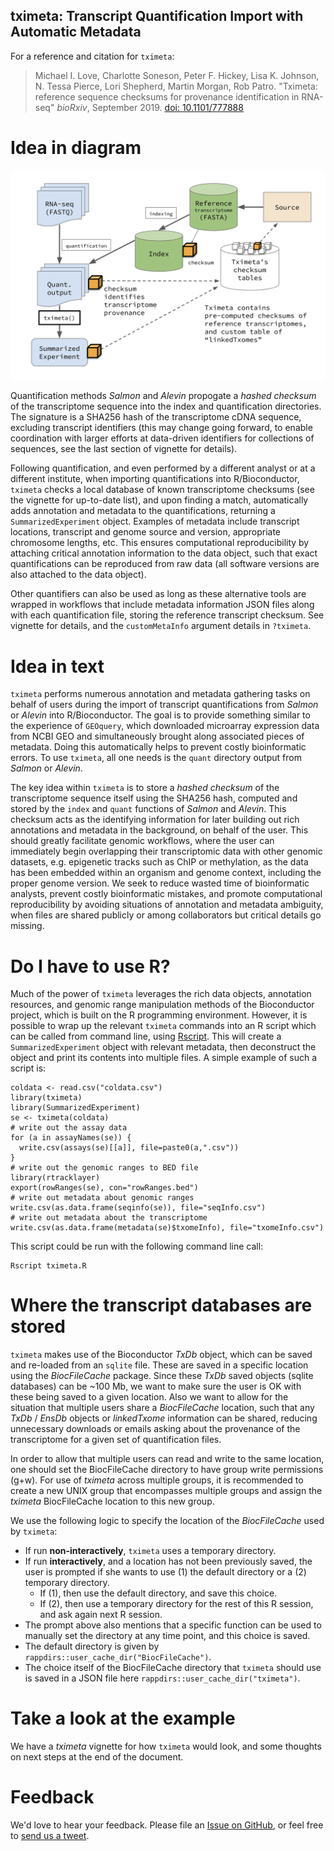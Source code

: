 ## tximeta: Transcript Quantification Import with Automatic Metadata

For a reference and citation for `tximeta`:

> Michael I. Love, Charlotte Soneson, Peter F. Hickey, Lisa K. Johnson,
> N. Tessa Pierce, Lori Shepherd, Martin Morgan, Rob Patro.
> "Tximeta: reference sequence checksums for provenance
> identification in RNA-seq" *bioRxiv*, September 2019.
> [doi: 10.1101/777888](https://doi.org/10.1101/777888)

# Idea in diagram

![](vignettes/diagram.png)

Quantification methods *Salmon* and *Alevin* propogate a 
*hashed checksum* of the transcriptome sequence into the index and
quantification directories. The signature is a SHA256 hash of
the transcriptome cDNA sequence, excluding transcript identifiers
(this may change going forward, to enable coordination with larger
efforts at data-driven identifiers for collections of sequences, see
the last section of vignette for details).

Following quantification, and even performed by a different analyst or
at a different institute, when importing quantifications into
R/Bioconductor, `tximeta` checks a local database of known
transcriptome checksums (see the vignette for up-to-date list), 
and upon finding a match, automatically adds
annotation and metadata to the quantifications, returning a
`SummarizedExperiment` object. Examples of metadata include transcript
locations, transcript and genome source and version, appropriate
chromosome lengths, etc. This ensures computational reproducibility by
attaching critical annotation information to the data object, such
that exact quantifications can be reproduced from raw data (all
software versions are also attached to the data object).

Other quantifiers can also be used as long as these alternative tools
are wrapped in workflows that include metadata information JSON files
along with each quantification file, storing the reference transcript
checksum. See vignette for details, and the `customMetaInfo` argument
details in `?tximeta`.

# Idea in text

`tximeta` performs numerous annotation and metadata gathering tasks on
behalf of users during the import of transcript quantifications from
*Salmon* or *Alevin* into R/Bioconductor. The goal is to provide
something similar to the experience of `GEOquery`, which downloaded
microarray expression data from NCBI GEO and simultaneously brought
along associated pieces of metadata. Doing this automatically helps to
prevent costly bioinformatic errors. To use `tximeta`, all one needs
is the `quant` directory output from *Salmon* or *Alevin*.

The key idea within `tximeta` is to store a *hashed checksum* of
the transcriptome sequence itself using the SHA256 hash, computed and
stored by the `index` and `quant` functions of *Salmon* and
*Alevin*. This checksum acts as the identifying information for later
building out rich annotations and metadata in the background, on
behalf of the user. This should greatly facilitate genomic workflows,
where the user can immediately begin overlapping their transcriptomic
data with other genomic datasets, e.g. epigenetic tracks such as ChIP
or methylation, as the data has been embedded within an organism and
genome context, including the proper genome version. We seek to
reduce wasted time of bioinformatic analysts, prevent costly
bioinformatic mistakes, and promote computational reproducibility by
avoiding situations of annotation and metadata ambiguity, when files
are shared publicly or among collaborators but critical details go
missing.

# Do I have to use R?

Much of the power of `tximeta` leverages the rich data objects,
annotation resources, and genomic range manipulation methods of the
Bioconductor project, which is built on the R programming
environment. However, it is possible to wrap up the relevant `tximeta`
commands into an R script which can be called from command line, using
[Rscript](https://stat.ethz.ch/R-manual/R-devel/library/utils/html/Rscript.html).
This will create a `SummarizedExperiment` object with relevant
metadata, then deconstruct the object and print its contents into
multiple files. A simple example of such a script is: 

```{r}
coldata <- read.csv("coldata.csv")
library(tximeta)
library(SummarizedExperiment)
se <- tximeta(coldata)
# write out the assay data
for (a in assayNames(se)) {
  write.csv(assays(se)[[a]], file=paste0(a,".csv"))
}
# write out the genomic ranges to BED file
library(rtracklayer)
export(rowRanges(se), con="rowRanges.bed")
# write out metadata about genomic ranges
write.csv(as.data.frame(seqinfo(se)), file="seqInfo.csv")
# write out metadata about the transcriptome
write.csv(as.data.frame(metadata(se)$txomeInfo), file="txomeInfo.csv")
```

This script could be run with the following command line call:

```
Rscript tximeta.R
```

# Where the transcript databases are stored

`tximeta` makes use of the Bioconductor *TxDb* object, which can be
saved and re-loaded from an `sqlite` file. These are saved in a
specific location using the *BiocFileCache* package. Since these
*TxDb* saved objects (sqlite databases) can be ~100 Mb, we want to
make sure the user is OK with these being saved to a given location. 
Also we want to allow for the situation that multiple users share a
*BiocFileCache* location, such that any *TxDb* / *EnsDb* objects or
*linkedTxome* information can be shared, reducing unnecessary
downloads or emails asking about the provenance of the transcriptome
for a given set of quantification files.

In order to allow that multiple users can read and write to the
same location, one should set the BiocFileCache directory to
have group write permissions (g+w). For use of *tximeta* across
multiple groups, it is recommended to create a new UNIX group that
encompasses multiple groups and assign the *tximeta* BiocFileCache
location to this new group. 

We use the following logic to specify the location of the
*BiocFileCache* used by `tximeta`:

* If run **non-interactively**, `tximeta` uses a temporary directory.
* If run **interactively**, and a location has not been previously
  saved, the user is prompted if she wants to use (1) the default directory
  or a (2) temporary directory.
    - If (1), then use the default directory, and save this choice.
    - If (2), then use a temporary directory for the rest of this R session,
      and ask again next R session.
* The prompt above also mentions that a specific function can be used to
  manually set the directory at any time point, and this choice is saved.
* The default directory is given by `rappdirs::user_cache_dir("BiocFileCache")`.
* The choice itself of the BiocFileCache directory that `tximeta` should use is
  saved in a JSON file here `rappdirs::user_cache_dir("tximeta")`.

# Take a look at the example

We have a *tximeta* vignette for how `tximeta` would look, and some
thoughts on next steps at the end of the document. 

# Feedback

We'd love to hear your feedback. Please file an 
[Issue on GitHub](https://github.com/mikelove/tximeta/issues),
or feel free to [send us a tweet](https://twitter.com/mikelove).
